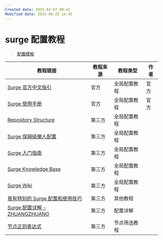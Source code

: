 ```yaml
---
Created date: 2025-02-07 00:41
Modified date: 2025-08-25 14:45
---
```

# surge 配置教程

> [配置模板](https://github.com/LaolunsiG/PCR/tree/main/config/surge)

| 教程链接                                                                                                                                                | 教程来源 | 教程类型   | 作者  |
| --------------------------------------------------------------------------------------------------------------------------------------------------- | ---- | ------ | --- |
| [Surge 官方中文指引](https://manual.nssurge.com/book/understanding-surge/cn/)                                                                             | 官方   | 全局配置教程 | 官方  |
| [Surge 使用手册](https://surge.mitsea.com/)                                                                                                             | 官方   | 全局配置教程 | 官方  |
| [Repository Structure](https://surge.qingr.moe/)                                                                                                    | 第三方  | 全局配置教程 |     |
| [Surge 保姆级懒人配置](https://erdongchan.cn/surgeconf.html)                                                                                               | 第三方  | 全局配置教程 |     |
| [Surge 入门指南](https://wiki.surge.community/)                                                                                                         | 第三方  | 全局配置教程 |     |
| [Surge Knowledge Base](https://kb.nssurge.com/surge-knowledge-base/zh)                                                                              | 第三方  | 全局配置教程 |     |
| [Surge Wiki](https://www.notion.so/maicoo/Surge-Wiki-6cf0f27da05348a9bca0de23904cdf55)                                                              | 第三方  | 全局配置教程 |     |
| [我有特别的 Surge 配置和使用技巧](https://blog.skk.moe/post/i-have-my-unique-surge-setup/)                                                                      | 第三方  | 其他教程   |     |
| [Surge 配置详解 - ZHUANGZHUANG](https://zhuangzhuang.io/2018/11/14/surge.html)                                                                          | 第三方  | 配置详解   |     |
| [节点正则表达式](https://github.com/LaolunsiG/XiaoE_PCR/blob/main/Config_File/%E8%8A%82%E7%82%B9%E7%9A%84%E6%AD%A3%E5%88%99%E8%A1%A8%E8%BE%BE%E5%BC%8F.md) | 第三方  | 节点筛选教程 |     |
